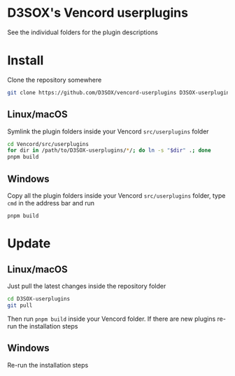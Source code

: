 # D3SOX's Vencord userplugins
See the individual folders for the plugin descriptions

# Install

Clone the repository somewhere
```bash
git clone https://github.com/D3SOX/vencord-userplugins D3SOX-userplugins
```

## Linux/macOS

Symlink the plugin folders inside your Vencord `src/userplugins` folder
```bash
cd Vencord/src/userplugins
for dir in /path/to/D3SOX-userplugins/*/; do ln -s "$dir" .; done
pnpm build
```

## Windows

Copy all the plugin folders inside your Vencord `src/userplugins` folder, type `cmd` in the address bar and run
```
pnpm build
```

# Update

## Linux/macOS

Just pull the latest changes inside the repository folder
```bash
cd D3SOX-userplugins
git pull
```
Then run `pnpm build` inside your Vencord folder. If there are new plugins re-run the installation steps

## Windows

Re-run the installation steps
